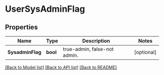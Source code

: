 # UserSysAdminFlag

## Properties

Name | Type | Description | Notes
------------ | ------------- | ------------- | -------------
**SysadminFlag** | **bool** | true-admin, false-not admin. | [optional] 

[[Back to Model list]](../README.md#documentation-for-models) [[Back to API list]](../README.md#documentation-for-api-endpoints) [[Back to README]](../README.md)


